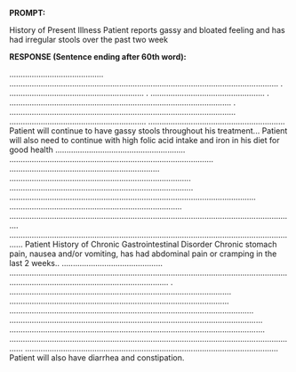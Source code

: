 **PROMPT:**

History of Present Illness Patient reports gassy and bloated feeling and has had irregular stools over the past two week 

**RESPONSE (Sentence ending after 60th word):**

.......................................... ........................................................................................................................ . ............................................................ . ................................................... . ................................................................................................... . ..................................................................................................... ............................................................. ............................................................. Patient will continue to have gassy stools throughout his treatment... Patient will also need to continue with high folic acid intake and iron in his diet for good health .......................................................... ........................................................................................… ................................................................… ................................................................................. .................................................................................. .............................................................................................................. ............................................................................. ................................................................................................................................ .................................................................................................................................. Patient History of Chronic Gastrointestinal Disorder Chronic stomach pain, nausea and/or vomiting, has had abdominal pain or cramping in the last 2 weeks.. ............................................. ................................................................................................................................................................................................... . ................................................................................................… .................................................................................................. ............................................................................................................. ................................................................................................................. .................................................................................................................. .................................................................................................................................. ................................................................................................................. Patient will also have diarrhea and constipation. 
